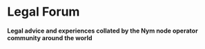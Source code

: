 # Legal Forum

**Legal advice and experiences collated by the Nym node operator community around the world**
